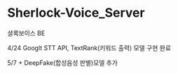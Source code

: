 # Sherlock-Voice_Server
셜록보이스 BE

4/24 Googlt STT API, TextRank(키워드 출력) 모델 구현 완료

5/7 + DeepFake(합성음성 판별)모델 추가
